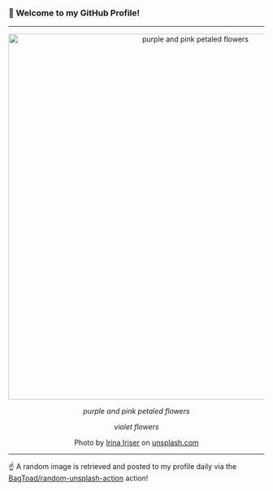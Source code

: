 ### 👋 Welcome to my GitHub Profile!

----

<div align="center">
  <img width="720" src="https://images.unsplash.com/photo-1518214597301-ff3cc31f1e85?crop=entropy&cs=tinysrgb&fit=max&fm=jpg&ixid=M3w1NTI0OTR8MHwxfHJhbmRvbXx8fHx8fHx8fDE3MjIwNjA1NTl8&ixlib=rb-4.0.3&q=80&w=1080" alt="purple and pink petaled flowers">
  
  <em>purple and pink petaled flowers</em>
  
  <em>violet flowers</em>
  
  Photo by [Irina Iriser](https://linktr.ee/Iriser) on [unsplash.com](https://unsplash.com/)
</div>

----

☝️ A random image is retrieved and posted to my profile daily via the [BagToad/random-unsplash-action](https://github.com/BagToad/random-unsplash-action) action!
